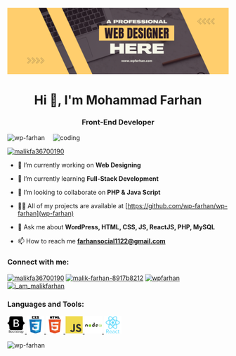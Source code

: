 ![logo](https://github.com/wp-farhan/wp-farhan/blob/main/Web%20Banner.png)
<h1 align="center">Hi 👋, I'm Mohammad Farhan</h1>
<h3 align="center">Front-End Developer</h3>

<img align="right" alt="coding" width="400" src="https://camo.githubusercontent.com/cae12fddd9d6982901d82580bdf321d81fb299141098ca1c2d4891870827bf17/68747470733a2f2f6d69726f2e6d656469756d2e636f6d2f6d61782f313336302f302a37513379765349765f7430696f4a2d5a2e676966"></img>

<p align="left"> <img src="https://komarev.com/ghpvc/?username=wp-farhan&label=Profile%20views&color=0e75b6&style=flat" alt="wp-farhan" /> </p>

<p align="left"> <a href="https://twitter.com/malikfa36700190" target="blank"><img src="https://img.shields.io/twitter/follow/malikfa36700190?logo=twitter&style=for-the-badge" alt="malikfa36700190" /></a> </p>

- 🔭 I’m currently working on **Web Designing**

- 🌱 I’m currently learning **Full-Stack Development**

- 👯 I’m looking to collaborate on **PHP & Java Script**

- 👨‍💻 All of my projects are available at [https://github.com/wp-farhan/wp-farhan](wp-farhan)

- 💬 Ask me about **WordPress, HTML, CSS, JS, ReactJS, PHP, MySQL**

- 📫 How to reach me **farhansocial1122@gmail.com**

<h3 align="left">Connect with me:</h3>
<p align="left">
<a href="https://twitter.com/wpfarhandev" target="blank"><img align="center" src="https://raw.githubusercontent.com/rahuldkjain/github-profile-readme-generator/master/src/images/icons/Social/twitter.svg" alt="malikfa36700190" height="30" width="40" /></a>
<a href="https://www.linkedin.com/in/wpfarhan/" target="blank"><img align="center" src="https://raw.githubusercontent.com/rahuldkjain/github-profile-readme-generator/master/src/images/icons/Social/linked-in-alt.svg" alt="malik-farhan-8917b8212" height="30" width="40" /></a>
<a href="https://fb.com/wpfarhan" target="blank"><img align="center" src="https://raw.githubusercontent.com/rahuldkjain/github-profile-readme-generator/master/src/images/icons/Social/facebook.svg" alt="wpfarhan" height="30" width="40" /></a>
<a href="https://www.instagram.com/webdesign_experts/" target="blank"><img align="center" src="https://raw.githubusercontent.com/rahuldkjain/github-profile-readme-generator/master/src/images/icons/Social/instagram.svg" alt="i_am_malikfarhan" height="30" width="40" /></a>
</p>

<h3 align="left">Languages and Tools:</h3>
<p align="left"> <a href="https://getbootstrap.com" target="_blank" rel="noreferrer"> <img src="https://raw.githubusercontent.com/devicons/devicon/master/icons/bootstrap/bootstrap-plain-wordmark.svg" alt="bootstrap" width="40" height="40"/> </a> <a href="https://www.w3schools.com/css/" target="_blank" rel="noreferrer"> <img src="https://raw.githubusercontent.com/devicons/devicon/master/icons/css3/css3-original-wordmark.svg" alt="css3" width="40" height="40"/> </a> <a href="https://www.w3.org/html/" target="_blank" rel="noreferrer"> <img src="https://raw.githubusercontent.com/devicons/devicon/master/icons/html5/html5-original-wordmark.svg" alt="html5" width="40" height="40"/> </a> <a href="https://developer.mozilla.org/en-US/docs/Web/JavaScript" target="_blank" rel="noreferrer"> <img src="https://raw.githubusercontent.com/devicons/devicon/master/icons/javascript/javascript-original.svg" alt="javascript" width="40" height="40"/> </a> <a href="https://nodejs.org" target="_blank" rel="noreferrer"> <img src="https://raw.githubusercontent.com/devicons/devicon/master/icons/nodejs/nodejs-original-wordmark.svg" alt="nodejs" width="40" height="40"/> </a> <a href="https://reactjs.org/" target="_blank" rel="noreferrer"> <img src="https://raw.githubusercontent.com/devicons/devicon/master/icons/react/react-original-wordmark.svg" alt="react" width="40" height="40"/> </a> </p>

<p><img align="center" src="https://github-readme-stats.vercel.app/api/top-langs?username=wp-farhan&show_icons=true&locale=en&layout=compact" alt="wp-farhan" /></p>

